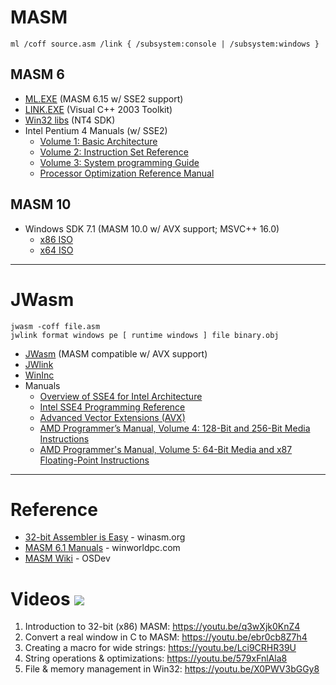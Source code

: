 MASM
====

```
ml /coff source.asm /link { /subsystem:console | /subsystem:windows }
```


MASM 6
------

* [ML.EXE](https://archive.org/download/vcpp5/vcpp5.exe) (MASM 6.15 w/ SSE2 support)
* [LINK.EXE](https://virtuallyfun.com/2016/09/17/visual-c-toolkit-2003/) (Visual C++ 2003 Toolkit)
* [Win32 libs](https://winworldpc.com/download/3d03c2ad-c2ad-18c3-9a11-c3a4e284a2ef) (NT4 SDK)
* Intel Pentium 4 Manuals (w/ SSE2)
  - [Volume 1: Basic Architecture](https://stuff.mit.edu/afs/sipb/contrib/doc/specs/ic/cpu/x86/pentium-4/24547008.pdf)
  - [Volume 2: Instruction Set Reference](https://stuff.mit.edu/afs/sipb/contrib/doc/specs/ic/cpu/x86/pentium-4/24547108.pdf)
  - [Volume 3: System programming Guide](https://stuff.mit.edu/afs/sipb/contrib/doc/specs/ic/cpu/x86/pentium-4/24547208.pdf)
  - [Processor Optimization Reference Manual](https://stuff.mit.edu/afs/sipb/contrib/doc/specs/ic/cpu/x86/pentium-4/24896606.pdf)


MASM 10
-------

* Windows SDK 7.1 (MASM 10.0 w/ AVX support; MSVC++ 16.0)
  - [x86 ISO](http://web.archive.org/web/20230611103919id_/https://download.microsoft.com/download/F/1/0/F10113F5-B750-4969-A255-274341AC6BCE/GRMSDK_EN_DVD.iso)
  - [x64 ISO](http://web.archive.org/web/20230611103722id_/https://download.microsoft.com/download/F/1/0/F10113F5-B750-4969-A255-274341AC6BCE/GRMSDKX_EN_DVD.iso)


---


JWasm
=====

```
jwasm -coff file.asm
jwlink format windows pe [ runtime windows ] file binary.obj
```


* [JWasm](https://www.japheth.de/JWasm.html) (MASM compatible w/ AVX support)
* [JWlink](https://www.japheth.de/JWlink.html)
* [WinInc](https://www.japheth.de/WinInc.html)
* Manuals
  - [Overview of SSE4 for Intel Architecture](https://web.archive.org/web/20090823145906id_/http://download.intel.com/technology/architecture/new-instructions-paper.pdf)
  - [Intel SSE4 Programming Reference](https://www.intel.com/content/dam/develop/external/us/en/documents/d9156103-705230.pdf)
  - [Advanced Vector Extensions (AVX)](https://hpc.llnl.gov/sites/default/files/intelAVXintro.pdf)
  - [AMD Programmer’s Manual, Volume 4: 128-Bit and 256-Bit Media Instructions](https://www.amd.com/content/dam/amd/en/documents/processor-tech-docs/programmer-references/26568.pdf)
  - [AMD Programmer's Manual, Volume 5: 64-Bit Media and x87 Floating-Point Instructions](https://www.amd.com/content/dam/amd/en/documents/processor-tech-docs/programmer-references/26569.pdf)

---


Reference
=========

* [32-bit Assembler is Easy](https://winasm.org/32bit-assembler-is-easy.html) - winasm.org
* [MASM 6.1 Manuals](https://dl-alt1.winworldpc.com/Microsoft%20Macro%20Assembler%206.1%20Manuals.7z) - winworldpc.com
* [MASM Wiki](https://wiki.osdev.org/MASM) - OSDev


Videos ![](https://cdn1.iconfinder.com/data/icons/google_jfk_icons_by_carlosjj/32/youtube.png)
======

1. Introduction to 32-bit (x86) MASM: https://youtu.be/q3wXjk0KnZ4
2. Convert a real window in C to MASM: https://youtu.be/ebr0cb8Z7h4
3. Creating a macro for wide strings: https://youtu.be/Lci9CRHR39U
4. String operations & optimizations: https://youtu.be/579xFnlAla8
5. File & memory management in Win32: https://youtu.be/X0PWV3bGGy8
